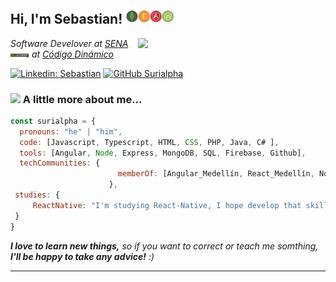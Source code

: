 <h2> Hi, I'm Sebastian! <img src="https://github.com/Surialpha/Surialpha/blob/master/assets/mean-stack-2.png" width="80"></h2>
<img align='right' src="https://media.giphy.com/media/2zeji2UedvZzvIZ45N/giphy.gif" width="300">
<p><em>Software Develover at <a href="http://senasofia.com/">SENA</a>
</br><img src="https://github.com/Surialpha/Surialpha/blob/master/assets/Developer.png" width="30"> at <a href="https://codigodinamico.com/">Código Dinámico</a> 
</em></p>

[![Linkedin: Sebastian](https://img.shields.io/badge/-Sebastian-blue?style=flat-square&logo=Linkedin&logoColor=white&link=https://www.linkedin.com/in/surialpha/)](https://www.linkedin.com/in/surialpha/)
[![GitHub Surialpha](https://img.shields.io/github/followers/Surialpha?label=follow&style=social)](https://github.com/Surialpha)


### <img src="https://media.giphy.com/media/JUBC36F4c0qY4WOjWU/giphy.gif" width="100"> A little more about me...  

```javascript
const surialpha = {
  pronouns: "he" | "him",
  code: [Javascript, Typescript, HTML, CSS, PHP, Java, C# ],
  tools: [Angular, Node, Express, MongoDB, SQL, Firebase, Github],
  techCommunities: {
                        memberOf: [Angular_Medellín, React_Medellín, NodeCo, MedellínJS]
                      },
 studies: {
     ReactNative: "I'm studying React-Native, I hope develop that skill by next year!",
 }
}
```
 <em><b>I love to learn new things,</b> so if you want to correct or teach me somthing, <b>I'll be happy to take any advice!</b> :)</em>

---
